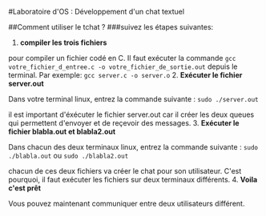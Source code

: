 #Laboratoire d'OS : Développement d'un chat textuel

##Comment utiliser le tchat ?
###suivez les étapes suivantes:
1. **compiler les trois fichiers**

 pour compiler un fichier codé en C. Il faut exécuter la commande `gcc votre_fichier_d_entree.c -o votre_fichier_de_sortie.out` depuis le terminal. Par exemple:
     `gcc server.c -o server.o`
2. **Exécuter le fichier server.out**

 Dans votre terminal linux, entrez la commande suivante :  `sudo ./server.out`
 
 il est important d'éxécuter le fichier server.out car il créer les deux queues qui permettent d'envoyer et de reçevoir des messages.
3. **Exécuter le fichier blabla.out et blabla2.out**

 Dans chacun des deux terminaux linux, entrez la commande suivante :  `sudo ./blabla.out` ou `sudo ./blabla2.out`
 
 chacun de ces deux fichiers va créer le chat pour son utilisateur. C'est pourquoi, il faut exécuter les fichiers sur deux terminaux différents.
4. **Voila c'est prêt**
  
 Vous pouvez maintenant communiquer entre deux utilisateurs différent.
